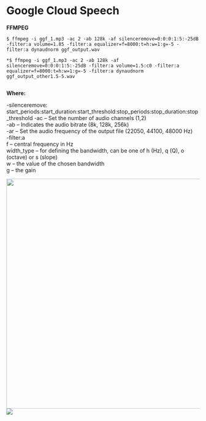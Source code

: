 # Google Cloud Speech

<b>FFMPEG</b>  

```
$ ffmpeg -i ggf_1.mp3 -ac 2 -ab 128k -af silenceremove=0:0:0:1:5:-25dB -filter:a volume=1.85 -filter:a equalizer=f=8000:t=h:w=1:g=-5 -filter:a dynaudnorm ggf_output.wav

*$ ffmpeg -i ggf_1.mp3 -ac 2 -ab 128k -af silenceremove=0:0:0:1:5:-25dB -filter:a volume=1.5:c0 -filter:a equalizer=f=8000:t=h:w=1:g=-5 -filter:a dynaudnorm ggf_output_other1.5-5.wav


```
<b>Where:</b>  

-silenceremove: start_periods:start_duration:start_threshold:stop_periods:stop_duration:stop_threshold
-ac – Set the number of audio channels (1,2)  
-ab – Indicates the audio bitrate (8k, 128k, 256k)  
-ar – Set the audio frequency of the output file (22050, 44100, 48000 Hz)  
-filter:a  
f – central frequency in Hz  
width_type – for defining the bandwidth, can be one of h (Hz), q (Q), o (octave) or s (slope)  
w – the value of the chosen bandwidth  
g – the gain  

<img src=https://github.com/RubensZimbres/Repo-2019/blob/master/Google-Cloud-Speech/Pics/audio_ggf0.png width="865" height="600">  

<img src=https://github.com/RubensZimbres/Repo-2019/blob/master/Google-Cloud-Speech/Pics/ffmpeg_analysis.png>
